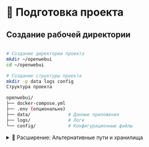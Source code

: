 # 📁 Подготовка проекта
## Создание рабочей директории

```bash

# Создание директории проекта
mkdir ~/openwebui
cd ~/openwebui

# Создание структуры проекта
mkdir -p data logs config
Структура проекта

openwebui/
├── docker-compose.yml
├── .env (опционально)
├── data/              # Данные приложения
├── logs/              # Логи
└── config/            # Конфигурационные файлы
```
<details>
  <summary>📌 Расширение: Альтернативные пути и хранилища</summary>
##Системная директория
###Для серверного развертывания рекомендуется:
```bash

# Создание системной директории
sudo mkdir -p /opt/openwebui
sudo chown $USER:$USER /opt/openwebui
cd /opt/openwebui
```
##Сетевое хранилище
###Для хранения данных на NFS:
```bash

# Монтирование NFS
sudo apt install -y nfs-common
sudo mkdir -p /mnt/nfs-storage
sudo mount -t nfs 192.168.1.100:/storage /mnt/nfs-storage

# Создание символических ссылок
ln -s /mnt/nfs-storage/openwebui-data ./data
```
##Backup директория
```bash
# Создание директории для бэкапов
mkdir -p ~/backups/openwebui
```
##Права доступа
```bash

# Установка правильных прав
chmod 755 ~/openwebui
chmod 700 ~/openwebui/data
chmod 755 ~/openwebui/logs
```
</details>